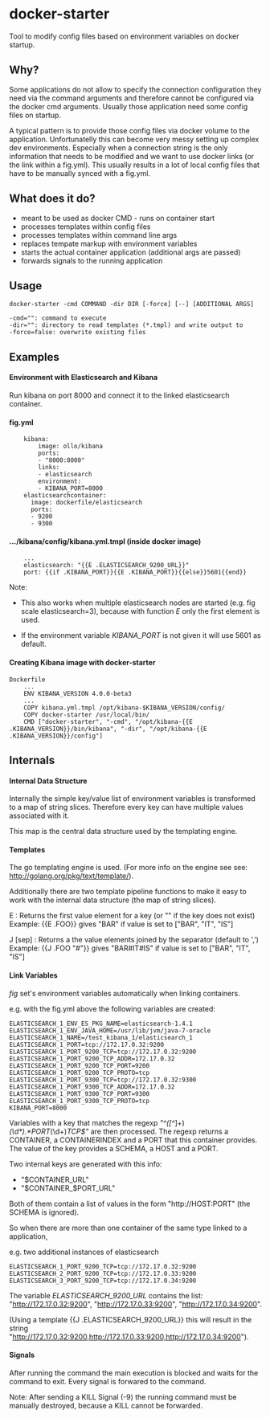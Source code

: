 # docker-starter

Tool to modify config files based on environment variables on docker startup.

## Why?

Some applications do not allow to specify the connection configuration they need via the command arguments and therefore cannot be configured via the docker cmd arguments. Usually those application need some config files on startup.

A typical pattern is to provide those config files via docker volume to the application. Unfortunatelly this can become very messy setting up complex dev environments. Especially when a connection string is the only information that needs to be modified and we want to use docker links (or the link within a fig.yml). This usually results in a lot of local config files that have to be manually synced with a fig.yml.


## What does it do?

  * meant to be used as docker CMD - runs on container start
  * processes templates within config files
  * processes templates within command line args
  * replaces tempate markup with environment variables
  * starts the actual container application (additional args are passed)
  * forwards signals to the running application


## Usage

    docker-starter -cmd COMMAND -dir DIR [-force] [--] [ADDITIONAL ARGS]
   
    -cmd="": command to execute
    -dir="": directory to read templates (*.tmpl) and write output to
    -force=false: overwrite existing files

## Examples


#### Environment with Elasticsearch and Kibana

Run kibana on port 8000 and connect it to the linked elasticsearch container.

#### fig.yml
        kibana:
            image: ollo/kibana
            ports:
            - "8000:8000"
            links:
            - elasticsearch
            environment:
            - KIBANA_PORT=8000
        elasticsearchcontainer:
          image: dockerfile/elasticsearch
          ports:
          - 9200
          - 9300

#### .../kibana/config/kibana.yml.tmpl (inside docker image)
        ...
        elasticsearch: "{{E .ELASTICSEARCH_9200_URL}}"
        port: {{if .KIBANA_PORT}}{{E .KIBANA_PORT}}{{else}}5601{{end}}

Note:

 * This also works when multiple elasticsearch nodes are started (e.g. fig scale elasticsearch=3), because with function _E_ only the first element is used. 

 * If the environment variable _KIBANA_PORT_ is not given it will use 5601 as default.


#### Creating Kibana image with docker-starter

    Dockerfile
        ...
        ENV KIBANA_VERSION 4.0.0-beta3
        ...
        COPY kibana.yml.tmpl /opt/kibana-$KIBANA_VERSION/config/
        COPY docker-starter /usr/local/bin/ 
        CMD ["docker-starter", "-cmd", "/opt/kibana-{{E .KIBANA_VERSION}}/bin/kibana", "-dir", "/opt/kibana-{{E .KIBANA_VERSION}}/config"]


## Internals

#### Internal Data Structure

Internally the simple key/value list of environment variables is transformed to a map of string slices. Therefore every key can have multiple values associated with it.

This map is the central data structure used by the templating engine.


#### Templates

The go templating engine is used. (For more info on the engine see see: http://golang.org/pkg/text/template/).

Additionally there are two template pipeline functions to make it easy to work with the internal data structure (the map of string slices).

E
: Returns the first value element for a key (or "" if the key does not exist)  
Example: {{E .FOO}} gives "BAR" if value is set to ["BAR", "IT", "IS"]

J [sep]
: Returns a the value elements joined by the separator (default to ',')  
Example: {{J .FOO "#"}} gives "BAR#IT#IS" if value is set to ["BAR", "IT", "IS"] 

#### Link Variables

*fig* set's environment variables automatically when linking containers.

e.g. with the fig.yml above the following variables are created:

    ELASTICSEARCH_1_ENV_ES_PKG_NAME=elasticsearch-1.4.1
    ELASTICSEARCH_1_ENV_JAVA_HOME=/usr/lib/jvm/java-7-oracle
    ELASTICSEARCH_1_NAME=/test_kibana_1/elasticsearch_1
    ELASTICSEARCH_1_PORT=tcp://172.17.0.32:9200
    ELASTICSEARCH_1_PORT_9200_TCP=tcp://172.17.0.32:9200
    ELASTICSEARCH_1_PORT_9200_TCP_ADDR=172.17.0.32
    ELASTICSEARCH_1_PORT_9200_TCP_PORT=9200
    ELASTICSEARCH_1_PORT_9200_TCP_PROTO=tcp
    ELASTICSEARCH_1_PORT_9300_TCP=tcp://172.17.0.32:9300
    ELASTICSEARCH_1_PORT_9300_TCP_ADDR=172.17.0.32
    ELASTICSEARCH_1_PORT_9300_TCP_PORT=9300
    ELASTICSEARCH_1_PORT_9300_TCP_PROTO=tcp
    KIBANA_PORT=8000

Variables with a key that matches the regexp _"^([^_]+)_(\d*).*PORT_(\d+)_TCP$"_ are then processed. The regexp returns a CONTAINER, a CONTAINERINDEX and a PORT that this container provides. The value of the key provides a SCHEMA, a HOST and a PORT. 

Two internal keys are generated with this info:  
 * "$CONTAINER_URL"
 * "$CONTAINER_$PORT_URL"

Both of them contain a list of values in the form "http://HOST:PORT" (the SCHEMA is ignored). 

So when there are more than one container of the same type linked to a application,  

e.g. two additional instances of elasticsearch  

    ELASTICSEARCH_1_PORT_9200_TCP=tcp://172.17.0.32:9200
    ELASTICSEARCH_2_PORT_9200_TCP=tcp://172.17.0.33:9200
    ELASTICSEARCH_3_PORT_9200_TCP=tcp://172.17.0.34:9200

The variable _ELASTICSEARCH_9200_URL_ contains the list: "http://172.17.0.32:9200", "http://172.17.0.33:9200", "http://172.17.0.34:9200".

(Using a template {{J .ELASTICSEARCH_9200_URL}} this will result in the string "http://172.17.0.32:9200,http://172.17.0.33:9200,http://172.17.0.34:9200").


#### Signals

After running the command the main execution is blocked and waits for the command to exit. Every signal is forwared to the command.

Note: After sending a KILL Signal (-9) the running command must be manually destroyed, because a KILL cannot be forwarded.

